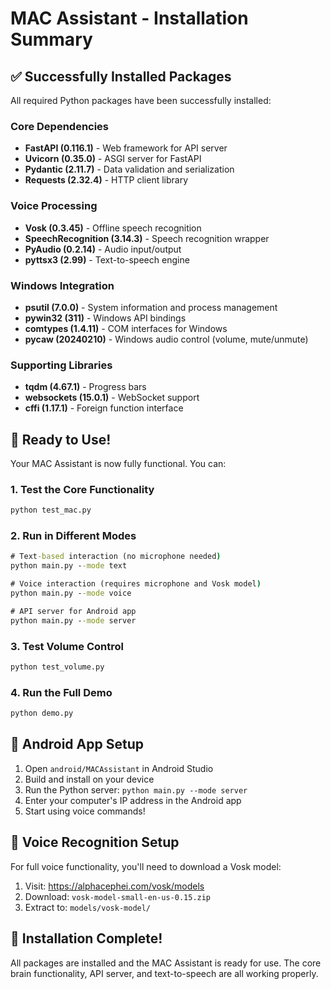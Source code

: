 # MAC Assistant - Installation Summary

## ✅ Successfully Installed Packages

All required Python packages have been successfully installed:

### Core Dependencies
- **FastAPI (0.116.1)** - Web framework for API server
- **Uvicorn (0.35.0)** - ASGI server for FastAPI
- **Pydantic (2.11.7)** - Data validation and serialization
- **Requests (2.32.4)** - HTTP client library

### Voice Processing
- **Vosk (0.3.45)** - Offline speech recognition
- **SpeechRecognition (3.14.3)** - Speech recognition wrapper
- **PyAudio (0.2.14)** - Audio input/output
- **pyttsx3 (2.99)** - Text-to-speech engine

### Windows Integration
- **psutil (7.0.0)** - System information and process management
- **pywin32 (311)** - Windows API bindings
- **comtypes (1.4.11)** - COM interfaces for Windows
- **pycaw (20240210)** - Windows audio control (volume, mute/unmute)

### Supporting Libraries
- **tqdm (4.67.1)** - Progress bars
- **websockets (15.0.1)** - WebSocket support
- **cffi (1.17.1)** - Foreign function interface

## 🚀 Ready to Use!

Your MAC Assistant is now fully functional. You can:

### 1. Test the Core Functionality
```cmd
python test_mac.py
```

### 2. Run in Different Modes
```cmd
# Text-based interaction (no microphone needed)
python main.py --mode text

# Voice interaction (requires microphone and Vosk model)
python main.py --mode voice

# API server for Android app
python main.py --mode server
```

### 3. Test Volume Control
```cmd
python test_volume.py
```

### 4. Run the Full Demo
```cmd
python demo.py
```

## 📱 Android App Setup

1. Open `android/MACAssistant` in Android Studio
2. Build and install on your device
3. Run the Python server: `python main.py --mode server`
4. Enter your computer's IP address in the Android app
5. Start using voice commands!

## 🎤 Voice Recognition Setup

For full voice functionality, you'll need to download a Vosk model:

1. Visit: https://alphacephei.com/vosk/models
2. Download: `vosk-model-small-en-us-0.15.zip`
3. Extract to: `models/vosk-model/`

## 🎯 Installation Complete!

All packages are installed and the MAC Assistant is ready for use. The core brain functionality, API server, and text-to-speech are all working properly.
